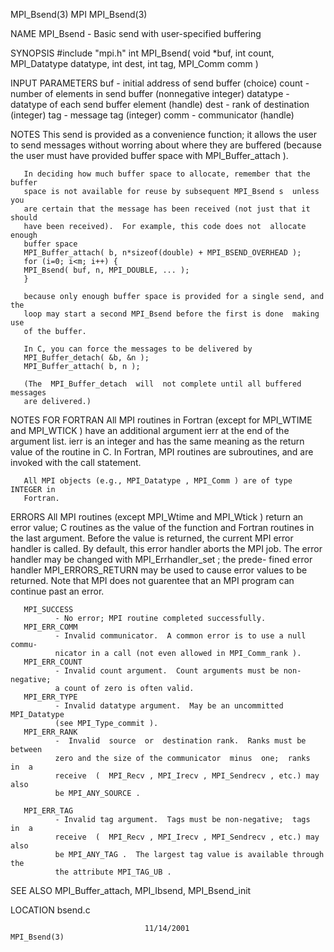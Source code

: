 MPI_Bsend(3)                          MPI                         MPI_Bsend(3)



NAME
       MPI_Bsend -  Basic send with user-specified buffering

SYNOPSIS
       #include "mpi.h"
       int MPI_Bsend(
               void *buf,
               int count,
               MPI_Datatype datatype,
               int dest,
               int tag,
               MPI_Comm comm )

INPUT PARAMETERS
       buf    - initial address of send buffer (choice)
       count  - number of elements in send buffer (nonnegative integer)
       datatype
              - datatype of each send buffer element (handle)
       dest   - rank of destination (integer)
       tag    - message tag (integer)
       comm   - communicator (handle)


NOTES
       This  send is provided as a convenience function; it allows the user to
       send messages without worring about where they  are  buffered  (because
       the user must have provided buffer space with MPI_Buffer_attach ).

       In deciding how much buffer space to allocate, remember that the buffer
       space is not available for reuse by subsequent MPI_Bsend s  unless  you
       are certain that the message has been received (not just that it should
       have been received).  For example, this code does not  allocate  enough
       buffer space
       MPI_Buffer_attach( b, n*sizeof(double) + MPI_BSEND_OVERHEAD );
       for (i=0; i<m; i++) {
       MPI_Bsend( buf, n, MPI_DOUBLE, ... );
       }

       because only enough buffer space is provided for a single send, and the
       loop may start a second MPI_Bsend before the first is done  making  use
       of the buffer.

       In C, you can force the messages to be delivered by
       MPI_Buffer_detach( &b, &n );
       MPI_Buffer_attach( b, n );

       (The  MPI_Buffer_detach  will  not complete until all buffered messages
       are delivered.)


NOTES FOR FORTRAN
       All MPI routines in Fortran (except for MPI_WTIME and MPI_WTICK )  have
       an  additional  argument ierr at the end of the argument list.  ierr is
       an integer and has the same meaning as the return value of the  routine
       in  C.   In Fortran, MPI routines are subroutines, and are invoked with
       the call statement.

       All MPI objects (e.g., MPI_Datatype , MPI_Comm ) are of type INTEGER in
       Fortran.


ERRORS
       All  MPI  routines  (except  MPI_Wtime  and MPI_Wtick ) return an error
       value; C routines as the value of the function and Fortran routines  in
       the last argument.  Before the value is returned, the current MPI error
       handler is called.  By default, this error handler aborts the MPI  job.
       The  error  handler may be changed with MPI_Errhandler_set ; the prede-
       fined error handler MPI_ERRORS_RETURN may be used to cause error values
       to  be  returned.  Note that MPI does not guarentee that an MPI program
       can continue past an error.

       MPI_SUCCESS
              - No error; MPI routine completed successfully.
       MPI_ERR_COMM
              - Invalid communicator.  A common error is to use a null  commu-
              nicator in a call (not even allowed in MPI_Comm_rank ).
       MPI_ERR_COUNT
              - Invalid count argument.  Count arguments must be non-negative;
              a count of zero is often valid.
       MPI_ERR_TYPE
              - Invalid datatype argument.  May be an uncommitted MPI_Datatype
              (see MPI_Type_commit ).
       MPI_ERR_RANK
              -  Invalid  source  or  destination rank.  Ranks must be between
              zero and the size of the communicator  minus  one;  ranks  in  a
              receive  (  MPI_Recv , MPI_Irecv , MPI_Sendrecv , etc.) may also
              be MPI_ANY_SOURCE .

       MPI_ERR_TAG
              - Invalid tag argument.  Tags must be non-negative;  tags  in  a
              receive  (  MPI_Recv , MPI_Irecv , MPI_Sendrecv , etc.) may also
              be MPI_ANY_TAG .  The largest tag value is available through the
              the attribute MPI_TAG_UB .



SEE ALSO
       MPI_Buffer_attach, MPI_Ibsend, MPI_Bsend_init

LOCATION
       bsend.c



                                  11/14/2001                      MPI_Bsend(3)
